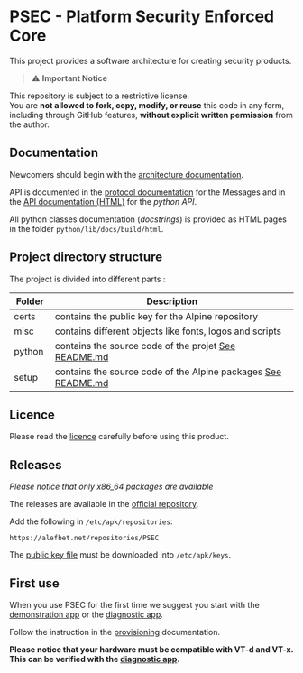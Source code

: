 # PSEC - Platform Security Enforced Core

This project provides a software architecture for creating security products.

> ⚠️ **Important Notice**

This repository is subject to a restrictive license.  
You are **not allowed to fork, copy, modify, or reuse** this code in any form, including through GitHub features, **without explicit written permission** from the author.

## Documentation

Newcomers should begin with the [architecture documentation](python/lib/docs/source/markdown/architecture.md).

API is documented in the [protocol documentation](python/lib/docs/source/markdown/protocol.md) for the Messages and in the [API documentation (HTML)](python/lib/docs/build/html/api.html) for the *python API*.

All python classes documentation (*docstrings*) is provided as HTML pages in the folder `python/lib/docs/build/html`.

## Project directory structure

The project is divided into different parts :

| Folder | Description|
|--|--|
| certs | contains the public key for the Alpine repository |
| misc | contains different objects like fonts, logos and scripts |
| python | contains the source code of the projet [See README.md](python/README.md) |
| setup | contains the source code of the Alpine packages [See README.md](setup/README.md) |

## Licence

Please read the [licence](python/lib/LICENCE.md) carefully before using this product. 

## Releases

*Please notice that only x86_64 packages are available*

The releases are available in the [official repository](https://alefbet.net/repositories/PSEC).

Add the following in `/etc/apk/repositories`:
```
https://alefbet.net/repositories/PSEC
```

The [public key file](https://alefbet.net/repositories/PGP/psec.rsa.pub) must be downloaded into `/etc/apk/keys`.

## First use

When you use PSEC for the first time we suggest you start with the [demonstration app](python/demo/README.md) or the [diagnostic app](python/diag/README.md).

Follow the instruction in the [provisioning](python/lib/docs/source/markdown/provisioning.md) documentation.

**Please notice that your hardware must be compatible with VT-d and VT-x. This can be verified with the [diagnostic app](python/diag/README.md).**